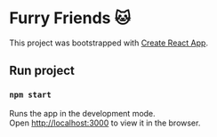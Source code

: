 # Furry Friends 🐱

This project was bootstrapped with [Create React App](https://github.com/facebook/create-react-app).

## Run project

### `npm start`
Runs the app in the development mode.\
Open [http://localhost:3000](http://localhost:3000) to view it in the browser.


